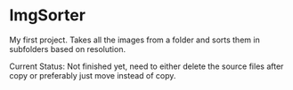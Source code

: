 # ImgSorter
My first project. Takes all the images from a folder and sorts them in subfolders based on resolution.

Current Status:
Not finished yet, need to either delete the source files after copy or preferably just move instead of copy.

